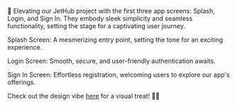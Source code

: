 🚀 Elevating our JetHub project with the first three app screens: Splash, Login, and Sign In. They embody sleek simplicity and seamless functionality, setting the stage for a captivating user journey.

Splash Screen:
A mesmerizing entry point, setting the tone for an exciting experience.

Login Screen:
Smooth, secure, and user-friendly authentication awaits.

Sign In Screen:
Effortless registration, welcoming users to explore our app's offerings.

Check out the design vibe [here](https://www.figma.com/file/FRBqEYcP0VBKSEHp0LCb22/DayTask---Task-Management-App-UI-Kit-(Community)?node-id=7%3A13&mode=dev) for a visual treat! 🎨✨


